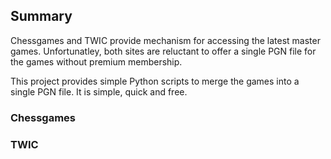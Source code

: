 ## Summary

Chessgames and TWIC provide mechanism for accessing the latest master games. Unfortunatley, both sites are reluctant to offer a single PGN file for the games without premium membership.

This project provides simple Python scripts to merge the games into a single PGN file. It is simple, quick and free.

### Chessgames

### TWIC
